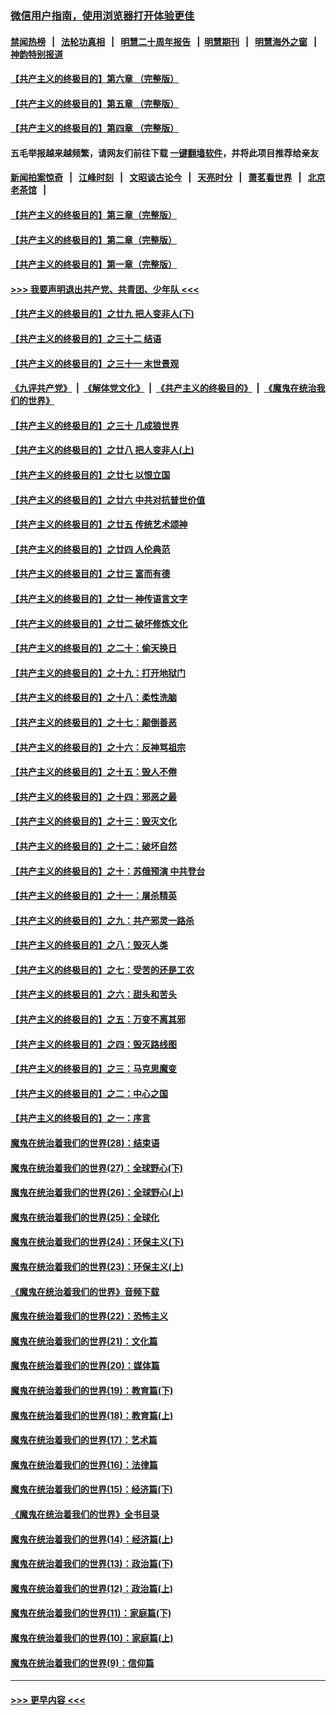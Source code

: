 ### [微信用户指南，使用浏览器打开体验更佳](https://github.com/gfw-breaker/banned-news1/blob/master/indexes/wechat-guide.md?t=0)
#### [禁闻热榜](热点新闻.md?t=0)  &nbsp;&nbsp;|&nbsp;&nbsp; [法轮功真相](https://github.com/gfw-breaker/truth/blob/master/README.md?t=0) &nbsp;&nbsp;|&nbsp;&nbsp; [明慧二十周年报告](https://github.com/gfw-breaker/mh-reports/blob/master/README.md?t=0) &nbsp;&nbsp;|&nbsp;&nbsp;[明慧期刊](https://github.com/gfw-breaker/mh-qikan) &nbsp;&nbsp;|&nbsp;&nbsp; [明慧海外之窗](https://github.com/gfw-breaker/mh-news/blob/master/README.md?t=0) &nbsp;&nbsp;|&nbsp;&nbsp; [神韵特别报道](https://github.com/gfw-breaker/mh-news/blob/master/shenyun.md?t=0)
#### [【共产主义的终极目的】第六章 （完整版）](../pages/nsc422/n11428913.md?t=02102333) 
#### [【共产主义的终极目的】第五章 （完整版）](../pages/nsc422/n11428912.md?t=02102333) 
#### [【共产主义的终极目的】第四章 （完整版）](../pages/nsc422/n11428907.md?t=02102333) 
#### 五毛举报越来越频繁，请网友们前往下载 [一键翻墙软件](https://github.com/gfw-breaker/ssr-accounts)，并将此项目推荐给亲友
#### [新闻拍案惊奇](https://github.com/gfw-breaker/banned-news1/blob/master/pages/link4.md) &nbsp;&nbsp;|&nbsp;&nbsp; [江峰时刻](https://github.com/gfw-breaker/banned-news1/blob/master/pages/link4.md) &nbsp;&nbsp;|&nbsp;&nbsp; [文昭谈古论今](https://github.com/gfw-breaker/banned-news1/blob/master/pages/link4.md) &nbsp;&nbsp;|&nbsp;&nbsp; [天亮时分](https://github.com/gfw-breaker/banned-news1/blob/master/pages/link4.md) &nbsp;&nbsp;|&nbsp;&nbsp; [萧茗看世界](https://github.com/gfw-breaker/banned-news1/blob/master/pages/link4.md) &nbsp;&nbsp;|&nbsp;&nbsp; [北京老茶馆](https://github.com/gfw-breaker/banned-news1/blob/master/pages/link4.md) &nbsp;&nbsp;|&nbsp;&nbsp; 
#### [【共产主义的终极目的】第三章（完整版）](../pages/nsc422/n11428848.md?t=02102333) 
#### [【共产主义的终极目的】第二章（完整版）](../pages/nsc422/n11428831.md?t=02102333) 
#### [【共产主义的终极目的】第一章（完整版）](../pages/nsc422/n11417651.md?t=02102333) 
#### [>>> 我要声明退出共产党、共青团、少年队 <<<](https://github.com/begood0513/goodnews/blob/master/quit/letter.md) 
#### [【共产主义的终极目的】之廿九 把人变非人(下)](../pages/nsc422/n11344140.md?t=02102333) 
#### [【共产主义的终极目的】之三十二 结语](../pages/nsc422/n11360535.md?t=02102333) 
#### [【共产主义的终极目的】之三十一 末世景观](../pages/nsc422/n11351129.md?t=02102333) 
#### [《九评共产党》](https://github.com/begood0513/9ping.md/blob/master/README.md) &nbsp;|&nbsp; [《解体党文化》](../../../../jtdwh.md/blob/master/README.md)  &nbsp;|&nbsp; [《共产主义的终极目的》](../../../../gczydzjmd.md/blob/master/README.md) &nbsp;|&nbsp; [《魔鬼在统治我们的世界》](../../../../mgztzwmdsj.md/blob/master/README.md) 
#### [【共产主义的终极目的】之三十 几成狼世界](../pages/nsc422/n11348280.md?t=02102333) 
#### [【共产主义的终极目的】之廿八 把人变非人(上)](../pages/nsc422/n11340492.md?t=02102333) 
#### [【共产主义的终极目的】之廿七 以恨立国](../pages/nsc422/n11336944.md?t=02102333) 
#### [【共产主义的终极目的】之廿六 中共对抗普世价值](../pages/nsc422/n11324785.md?t=02102333) 
#### [【共产主义的终极目的】之廿五 传统艺术颂神](../pages/nsc422/n11296396.md?t=02102333) 
#### [【共产主义的终极目的】之廿四 人伦典范](../pages/nsc422/n11296397.md?t=02102333) 
#### [【共产主义的终极目的】之廿三 富而有德](../pages/nsc422/n11283598.md?t=02102333) 
#### [【共产主义的终极目的】之廿一 神传语言文字](../pages/nsc422/n11263265.md?t=02102333) 
#### [【共产主义的终极目的】之廿二 破坏修炼文化](../pages/nsc422/n11245728.md?t=02102333) 
#### [【共产主义的终极目的】之二十：偷天换日](../pages/nsc422/n11238846.md?t=02102333) 
#### [【共产主义的终极目的】之十九：打开地狱门](../pages/nsc422/n11206376.md?t=02102333) 
#### [【共产主义的终极目的】之十八：柔性洗脑](../pages/nsc422/n11199994.md?t=02102333) 
#### [【共产主义的终极目的】之十七：颠倒善恶](../pages/nsc422/n11179782.md?t=02102333) 
#### [【共产主义的终极目的】之十六：反神骂祖宗](../pages/nsc422/n11166798.md?t=02102333) 
#### [【共产主义的终极目的】之十五：毁人不倦](../pages/nsc422/n11166792.md?t=02102333) 
#### [【共产主义的终极目的】之十四：邪恶之最](../pages/nsc422/n11150249.md?t=02102333) 
#### [【共产主义的终极目的】之十三：毁灭文化](../pages/nsc422/n11135227.md?t=02102333) 
#### [【共产主义的终极目的】之十二：破坏自然](../pages/nsc422/n11135214.md?t=02102333) 
#### [【共产主义的终极目的】之十：苏俄预演 中共登台](../pages/nsc422/n11118424.md?t=02102333) 
#### [【共产主义的终极目的】之十一：屠杀精英](../pages/nsc422/n11118442.md?t=02102333) 
#### [【共产主义的终极目的】之九：共产邪灵一路杀](../pages/nsc422/n11114139.md?t=02102333) 
#### [【共产主义的终极目的】之八：毁灭人类](../pages/nsc422/n11108503.md?t=02102333) 
#### [【共产主义的终极目的】之七：受苦的还是工农](../pages/nsc422/n11101809.md?t=02102333) 
#### [【共产主义的终极目的】之六：甜头和苦头](../pages/nsc422/n11096971.md?t=02102333) 
#### [【共产主义的终极目的】之五：万变不离其邪](../pages/nsc422/n11091285.md?t=02102333) 
#### [【共产主义的终极目的】之四：毁灭路线图](../pages/nsc422/n11086284.md?t=02102333) 
#### [【共产主义的终极目的】之三：马克思魔变](../pages/nsc422/n11061941.md?t=02102333) 
#### [【共产主义的终极目的】之二：中心之国](../pages/nsc422/n11047728.md?t=02102333) 
#### [【共产主义的终极目的】之一：序言](../pages/nsc422/n11086077.md?t=02102333) 
#### [魔鬼在统治着我们的世界(28)：结束语](../pages/nsc422/n10936246.md?t=02102333) 
#### [魔鬼在统治着我们的世界(27)：全球野心(下)](../pages/nsc422/n10928319.md?t=02102333) 
#### [魔鬼在统治着我们的世界(26)：全球野心(上)](../pages/nsc422/n10900318.md?t=02102333) 
#### [魔鬼在统治着我们的世界(25)：全球化](../pages/nsc422/n10788205.md?t=02102333) 
#### [魔鬼在统治着我们的世界(24)：环保主义(下)](../pages/nsc422/n10695307.md?t=02102333) 
#### [魔鬼在统治着我们的世界(23)：环保主义(上)](../pages/nsc422/n10688613.md?t=02102333) 
#### [《魔鬼在统治着我们的世界》音频下载](../pages/nsc422/n10635553.md?t=02102333) 
#### [魔鬼在统治着我们的世界(22)：恐怖主义](../pages/nsc422/n10614727.md?t=02102333) 
#### [魔鬼在统治着我们的世界(21)：文化篇](../pages/nsc422/n10597706.md?t=02102333) 
#### [魔鬼在统治着我们的世界(20)：媒体篇](../pages/nsc422/n10586579.md?t=02102333) 
#### [魔鬼在统治着我们的世界(19)：教育篇(下)](../pages/nsc422/n10564808.md?t=02102333) 
#### [魔鬼在统治着我们的世界(18)：教育篇(上)](../pages/nsc422/n10526970.md?t=02102333) 
#### [魔鬼在统治着我们的世界(17)：艺术篇](../pages/nsc422/n10499093.md?t=02102333) 
#### [魔鬼在统治着我们的世界(16)：法律篇](../pages/nsc422/n10485969.md?t=02102333) 
#### [魔鬼在统治着我们的世界(15)：经济篇(下)](../pages/nsc422/n10469975.md?t=02102333) 
#### [《魔鬼在统治着我们的世界》全书目录](../pages/nsc422/n10464261.md?t=02102333) 
#### [魔鬼在统治着我们的世界(14)：经济篇(上)](../pages/nsc422/n10457370.md?t=02102333) 
#### [魔鬼在统治着我们的世界(13)：政治篇(下)](../pages/nsc422/n10448270.md?t=02102333) 
#### [魔鬼在统治着我们的世界(12)：政治篇(上)](../pages/nsc422/n10444576.md?t=02102333) 
#### [魔鬼在统治着我们的世界(11)：家庭篇(下)](../pages/nsc422/n10440961.md?t=02102333) 
#### [魔鬼在统治着我们的世界(10)：家庭篇(上)](../pages/nsc422/n10435448.md?t=02102333) 
#### [魔鬼在统治着我们的世界(9)：信仰篇](../pages/nsc422/n10432159.md?t=02102333) 

----
#### [ >>> 更早内容 <<< ](../indexes/nsc422-earlier.md)
